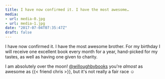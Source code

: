 ```yaml
---
title: I have now confirmed it. I have the most awesome…
media:
- url: media-0.jpg
- url: media-1.jpg
date: "2017-07-04T07:35:47Z"
draft: false
---
```

I have now confirmed it. I have the most awesome brother. For my birthday I will receive one excellent book every month for a year, hand-picked for my tastes, as well as having one given to charity.



I am absolutely over the moon\! [@willoughbybooks](https://instagram.com/willoughbybooks) you're *almost* as awesome as {{< friend chris >}}, but it's not really a fair race ☺️
